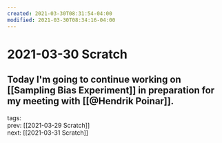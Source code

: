 ```yaml
---
created: 2021-03-30T08:31:54-04:00
modified: 2021-03-30T08:34:16-04:00
---
```


# 2021-03-30 Scratch

Today I'm going to continue working on [[Sampling Bias Experiment]] in preparation for my meeting with [[@Hendrik Poinar]].
---

tags:  
prev: [[2021-03-29 Scratch]]  
next: [[2021-03-31 Scratch]]